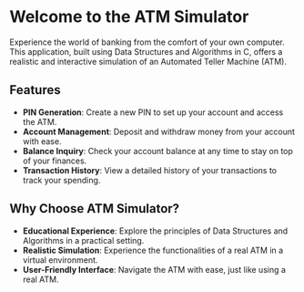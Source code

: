 <!DOCTYPE html>
<html lang="en">
<head>
<meta charset="UTF-8">
<meta name="viewport" content="width=device-width, initial-scale=1.0">
</head>
<body>
<h1>Welcome to the ATM Simulator</h1>
<p>Experience the world of banking from the comfort of your own computer. This application, built using Data Structures and Algorithms in C, offers a realistic and interactive simulation of an Automated Teller Machine (ATM).</p>

<h2>Features</h2>
<ul>
  <li><strong>PIN Generation</strong>: Create a new PIN to set up your account and access the ATM.</li>
  <li><strong>Account Management</strong>: Deposit and withdraw money from your account with ease.</li>
  <li><strong>Balance Inquiry</strong>: Check your account balance at any time to stay on top of your finances.</li>
  <li><strong>Transaction History</strong>: View a detailed history of your transactions to track your spending.</li>
</ul>

<h2>Why Choose ATM Simulator?</h2>
<ul>
  <li><strong>Educational Experience</strong>: Explore the principles of Data Structures and Algorithms in a practical setting.</li>
  <li><strong>Realistic Simulation</strong>: Experience the functionalities of a real ATM in a virtual environment.</li>
  <li><strong>User-Friendly Interface</strong>: Navigate the ATM with ease, just like using a real ATM.</li>
</ul>

</body>
</html>

